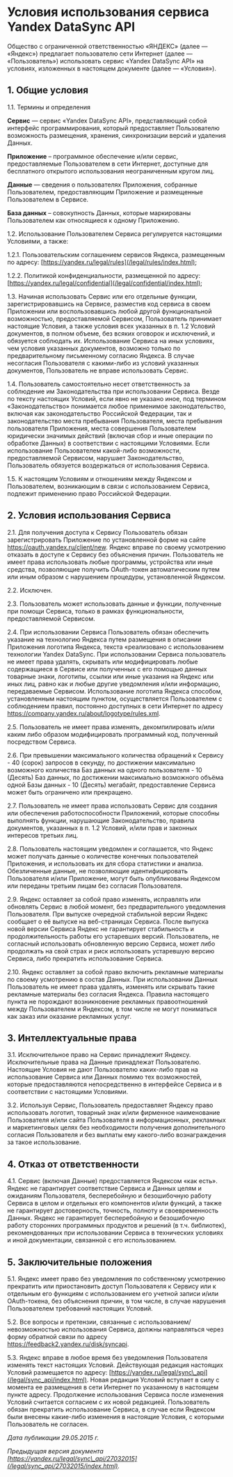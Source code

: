  Условия использования сервиса Yandex DataSync API
=================================================

 Общество с ограниченной ответственностью «ЯНДЕКС» (далее — «Яндекс») предлагает пользователю сети Интернет (далее — «Пользователь») использовать сервис «Yandex DataSync API» на условиях, изложенных в настоящем документе (далее — «Условия»).


 1\. Общие условия
-----------------

 1\.1\. Термины и определения


**Сервис** — сервис «Yandex DataSync API», представляющий собой интерфейс программирования, который предоставляет Пользователю возможность размещения, хранения, синхронизации версий и удаления Данных.


**Приложение** – программное обеспечение и/или сервис, предоставляемые Пользователем в сети Интернет, доступные для бесплатного открытого использования неограниченным кругом лиц. 


**Данные** — сведения о пользователях Приложения, собранные Пользователем, предоставляющим Приложение и размещенные Пользователем в Сервисе. 


**База данных** – совокупность Данных, которые маркированы Пользователем как относящиеся к одному Приложению. 


1\.2\. Использование Пользователем Сервиса регулируется настоящими Условиями, а также:


1\.2\.1\. Пользовательским соглашением сервисов Яндекса, размещенным по адресу: [https://yandex.ru/legal/rules](/legal/rules/index.html);


1\.2\.2\. Политикой конфиденциальности, размещенной по адресу: [https://yandex.ru/legal/confidential](/legal/confidential/index.html);


1\.3\. Начиная использовать Сервис или его отдельные функции, зарегистрировавшись на Сервисе, разместив код сервиса в своем Приложении или воспользовавшись любой другой функциональной возможностью, предоставляемой Сервисом, Пользователь принимает настоящие Условия, а также условия всех указанных в п. 1\.2 Условий документов, в полном объеме, без всяких оговорок и исключений, и обязуется соблюдать их. Использование Сервиса на иных условиях, чем условия указанных документов, возможно только по предварительному письменному согласию Яндекса. В случае несогласия Пользователя с какими\-либо из условий указанных документов, Пользователь не вправе использовать Сервис.


1\.4\. Пользователь самостоятельно несет ответственность за соблюдение им Законодательства при использовании Сервиса. Везде по тексту настоящих Условий, если явно не указано иное, под термином «Законодательство» понимается любое применимое законодательство, включая как законодательство Российской Федерации, так и законодательство места пребывания Пользователя, места пребывания пользователя Приложения, места совершения Пользователем юридически значимых действий (включая сбор и иные операции по обработке Данных) в соответствии с настоящими Условиями. Если использование Пользователем какой\-либо возможности, предоставляемой Сервисом, нарушает Законодательство, Пользователь обязуется воздержаться от использования Сервиса.


1\.5\. К настоящим Условиям и отношениям между Яндексом и Пользователем, возникающим в связи с использованием Сервиса, подлежит применению право Российской Федерации.


 2\. Условия использования Сервиса
---------------------------------

 2\.1\. Для получения доступа к Сервису Пользователь обязан зарегистрировать Приложение по установленной форме на сайте <https://oauth.yandex.ru/client/new>. Яндекс вправе по своему усмотрению отказать в доступе к Сервису без объяснения причин. Пользователь не имеет права использовать любые программы, устройства или иные средства, позволяющие получить OAuth\-токен автоматическим путем или иным образом с нарушением процедуры, установленной Яндексом.


2\.2\. Исключен.


2\.3\. Пользователь может использовать данные и функции, полученные при помощи Сервиса, только в рамках функциональности, предоставляемой Сервисом.


2\.4\. При использовании Сервиса Пользователь обязан обеспечить указание на технологию Яндекса путем размещения в описании Приложения логотипа Яндекса, текста «реализовано с использованием технологии Yandex DataSync. При использовании Сервиса пользователь не имеет права удалять, скрывать или модифицировать любые содержащиеся в Сервисе или полученных с его помощью данных товарные знаки, логотипы, ссылки или иные указания на Яндекс или иных лиц, равно как и любые другие уведомления и/или информацию, передаваемые Сервисом. Использование логотипа Яндекса способом, установленным настоящим пунктом, осуществляется Пользователем с соблюдением правил, постоянно доступных в сети Интернет по адресу <https://company.yandex.ru/about/logotype/rules.xml>. 


2\.5\. Пользователь не имеет права изменять, декомпилировать и/или каким либо образом модифицировать программный код, полученный посредством Сервиса.


2\.6\. При превышении максимального количества обращений к Сервису \- 40 (сорок) запросов в секунду, по достижении максимально возможного количества Баз данных на одного пользователя \- 10 (Десять) Баз данных, по достижении максимально возможного объёма одной Базы данных \- 10 (Десять) мегабайт, предоставление Сервиса может быть ограничено или прекращено.


2\.7\. Пользователь не имеет права использовать Сервис для создания или обеспечения работоспособности Приложений, которые способны выполнять функции, нарушающие Законодательство, правила документов, указанных в п. 1\.2 Условий, и/или прав и законных интересов третьих лиц.


2\.8\. Пользователь настоящим уведомлен и соглашается, что Яндекс может получать данные о количестве конечных пользователей Приложения, и использовать их для сбора статистики и анализа. Обезличенные данные, не позволяющие идентифицировать Пользователя и/или Приложение, могут быть опубликованы Яндексом или переданы третьим лицам без согласия Пользователя.


2\.9\. Яндекс оставляет за собой право изменять, исправлять или обновлять Сервис в любой момент, без предварительного уведомления Пользователя. При выпуске очередной стабильной версии Яндекс сообщает о её выпуске на веб\-страницах Сервиса. После выпуска новой версии Сервиса Яндекс не гарантирует стабильность и продолжительность работы его устаревших версий. Пользователь, не согласный использовать обновленную версию Сервиса, может либо продолжать на свой страх и риск использовать устаревшую версию Сервиса, либо прекратить использование Сервиса.


2\.10\. Яндекс оставляет за собой право включить рекламные материалы по своему усмотрению в состав Данных. При использовании Данных Пользователь не имеет права удалять, изменять или скрывать такие рекламные материалы без согласия Яндекса. Правила настоящего пункта не порождают возникновение рекламных правоотношений между Пользователем и Яндексом, в том числе не могут пониматься как заказ или оказание рекламных услуг. 


 3\. Интеллектуальные права
--------------------------

 3\.1\. Исключительное право на Сервис принадлежит Яндексу. Исключительные права на Данные принадлежат Пользователю. Настоящие Условия не дают Пользователю каких\-либо прав на использование Сервиса или Данных помимо тех возможностей, которые предоставляются непосредственно в интерфейсе Сервиса и в соответствии с настоящими Условиями.


3\.2\. Используя Сервис, Пользователь предоставляет Яндексу право использовать логотип, товарный знак и/или фирменное наименование Пользователя и/или сайта Пользователя в информационных, рекламных и маркетинговых целях без необходимости получения дополнительного согласия Пользователя и без выплаты ему какого\-либо вознаграждения за такое использование.


 4\. Отказ от ответственности
----------------------------

 4\.1\. Сервис (включая Данные) предоставляется Яндексом «как есть». Яндекс не гарантирует соответствие Сервиса и Данных целям и ожиданиям Пользователя, бесперебойную и безошибочную работу Сервиса в целом и отдельных его компонентов и/или функций, а также не гарантирует достоверность, точность, полноту и своевременность Данных. Яндекс не гарантирует бесперебойную и безошибочную работу сторонних программных продуктов и решений (в т.ч. библиотек), рекомендованных при использовании Сервиса в технических условиях и иной документации, связанной с его использованием.


 5\. Заключительные положения
----------------------------

 5\.1\. Яндекс имеет право без уведомления по собственному усмотрению прекратить или приостановить доступ Пользователя к Сервису или к отдельным его функциям с использованием его учетной записи и/или OAuth\-токена, без объяснения причин, в том числе, в случае нарушения Пользователем требований настоящих Условий.


5\.2\. Все вопросы и претензии, связанные с использованием/невозможностью использования Сервиса, должны направляться через форму обратной связи по адресу [https://feedback2\.yandex.ru/disk/syncapi](https://feedback2.yandex.ru/disk/syncapi/).


5\.3\. Яндекс вправе в любое время без уведомления Пользователя изменять текст настоящих Условий. Действующая редакция настоящих Условий размещается по адресу: [https://yandex.ru/legal/sync\_api](/legal/sync_api/index.html). Новая редакция Условий вступает в силу с момента ее размещения в сети Интернет по указанному в настоящем пункте адресу. Продолжение использования Сервиса после изменения Условий считается согласием с их новой редакцией. Пользователь обязан прекратить использование Сервиса, в случае если Яндексом были внесены какие\-либо изменения в настоящие Условия, с которыми Пользователь не согласен.


*Дата публикации 29\.05\.2015 г.*


*Предыдущая версия документа [https://yandex.ru/legal/sync\_api/27032015](/legal/sync_api/27032015/index.html).*

 
